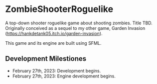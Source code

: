 # ZombieShooterRoguelike
 A top-down shooter roguelike game about shooting zombies. Title TBD.
 Originally conceived as a sequel to my other game, Garden Invasion (https://hankdetank05.itch.io/garden-invasion).

 This game and its engine are built using SFML.

 ## Development Milestiones
- February 27th, 2023: Development begins.
- February 27th, 2023: Engine development begins.
